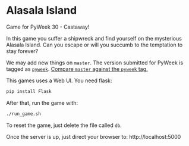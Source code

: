 # Alasala Island

Game for PyWeek 30 - Castaway!

In this game you suffer a shipwreck and find yourself on the mysterious
Alasala Island. Can you escape or will you succumb to the temptation to
stay forever?

We may add new things on `master`. The version submitted for PyWeek is tagged as [`pyweek`](https://github.com/darabos/alasala/tree/pyweek).
[Compare `master` against the `pyweek` tag.](https://github.com/darabos/alasala/compare/pyweek...master)

This games uses a Web UI. You need flask:

```bash
pip install Flask
```

After that, run the game with:

```bash
./run_game.sh
```

To reset the game, just delete the file called `db`.

Once the server is up, just direct your browser to:
http://localhost:5000
